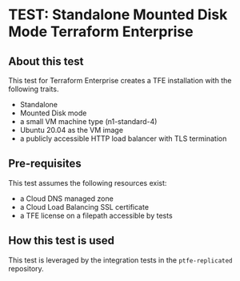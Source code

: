 # TEST: Standalone Mounted Disk Mode Terraform Enterprise

## About this test

This test for Terraform Enterprise creates a TFE
installation with the following traits.

- Standalone
- Mounted Disk mode
- a small VM machine type (n1-standard-4)
- Ubuntu 20.04 as the VM image
- a publicly accessible HTTP load balancer with TLS termination

## Pre-requisites

This test assumes the following resources exist:

- a Cloud DNS managed zone
- a Cloud Load Balancing SSL certificate
- a TFE license on a filepath accessible by tests

## How this test is used

This test is leveraged by the integration tests in the `ptfe-replicated` repository.
